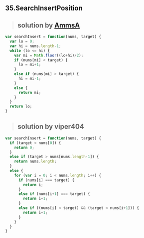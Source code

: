 ## 35.SearchInsertPosition
> ## solution by [AmmsA](https://discuss.leetcode.com/topic/7874/my-8-line-java-solution)

```javascript
var searchInsert = function(nums, target) {
  var lo = 0;
  var hi = nums.length-1;
  while (lo <= hi) {
    var mi = Math.floor((lo+hi)/2);
    if (nums[mi] < target) {
      lo = mi+1;
    }
    else if (nums[mi] > target) {
      hi = mi-1;
    }
    else {
      return mi;
    }
  }
  return lo;
}
```
> ## solution by viper404

```javascript
var searchInsert = function(nums, target) {
  if (target < nums[0]) {
    return 0;
  }
  else if (target > nums[nums.length-1]) {
    return nums.length;
  }
  else {
    for (var i = 0; i < nums.length; i++) {
      if (nums[i] === target) {
        return i;
      }
      else if (nums[i+1] === target) {
        return i+1;
      }
      else if ((nums[i] < target) && (target < nums[i+1])) {
        return i+1;
      }
    }
  }
}
```
